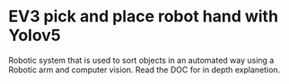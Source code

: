 # EV3 pick and place robot hand with Yolov5
Robotic system that is used to sort objects in an automated way using a Robotic arm and computer vision. Read the DOC for in depth explanetion. 